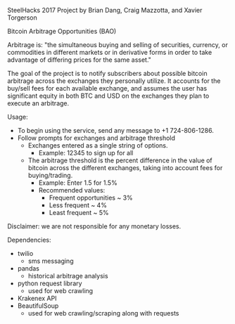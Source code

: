 SteelHacks 2017 Project
by Brian Dang, Craig Mazzotta, and Xavier Torgerson

Bitcoin Arbitrage Opportunities (BAO)

Arbitrage is:
"the simultaneous buying and selling of securities, currency, or commodities
in different markets or in derivative forms in order to take advantage of differing
prices for the same asset."

The goal of the project is to notify subscribers about possible bitcoin
arbitrage across the exchanges they personally utilize. It
 accounts for the buy/sell fees for each available exchange, and assumes
 the user has significant equity in both BTC and USD on the exchanges they plan
 to execute an arbitrage.


Usage:
- To begin using the service, send any message to +1 724-806-1286.
- Follow prompts for exchanges and arbitrage threshold
  - Exchanges entered as a single string of options.
    - Example: 12345 to sign up for all
  - The arbitrage threshold is the percent difference in the value of bitcoin
  across the different exchanges, taking into account fees for buying/trading.
    - Example: Enter 1.5 for 1.5%
    - Recommended values:
      - Frequent opportunities ~ 3%
      - Less frequent ~ 4%
      - Least frequent ~ 5%


Disclaimer: we are not responsible for any monetary losses.

Dependencies:

- twilio
  - sms messaging
- pandas
  - historical arbitrage analysis
- python request library
  - used for web crawling
- Krakenex API
- BeautifulSoup
  - used for web crawling/scraping along with requests
